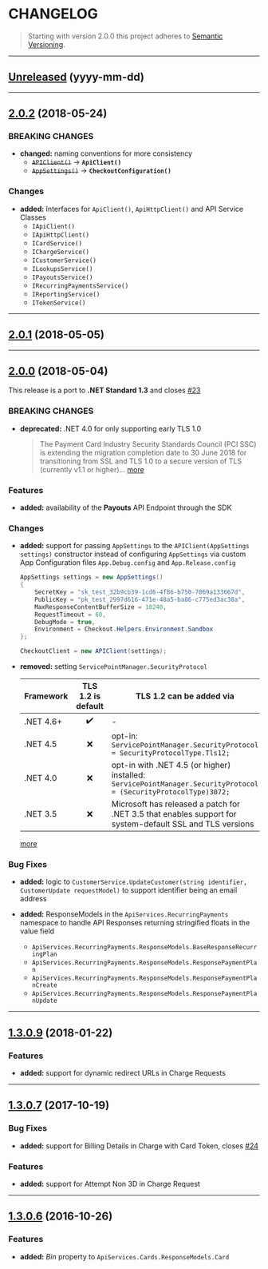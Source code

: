 # CHANGELOG
> Starting with version 2.0.0 this project adheres to [Semantic Versioning](http://semver.org/spec/v2.0.0.html).

---
## [Unreleased](#) (yyyy-mm-dd)

---
## [2.0.2](https://github.com/checkout/checkout-net-library/tree/2.0.2) (2018-05-24)

### BREAKING CHANGES
- **changed:** naming conventions for more consistency
  - ~~`APIClient()`~~ → **`ApiClient()`**
  - ~~`AppSettings()`~~ → **`CheckoutConfiguration()`**

### Changes
- **added:** Interfaces for `ApiClient()`, `ApiHttpClient()` and API Service Classes
  - `IApiClient()`
  - `IApiHttpClient()`
  - `ICardService()`
  - `IChargeService()`
  - `ICustomerService()`
  - `ILookupsService()`
  - `IPayoutsService()`
  - `IRecurringPaymentsService()`
  - `IReportingService()`
  - `ITokenService()`

---
## [2.0.1](https://github.com/checkout/checkout-net-library/tree/2.0.1) (2018-05-05)

---
## [2.0.0](https://github.com/checkout/checkout-net-library/tree/2.0.0) (2018-05-04)

This release is a port to **.NET Standard 1.3** and closes [#23](https://github.com/checkout/checkout-net-library/issues/23)

### BREAKING CHANGES
- **deprecated:** <a name="security_1"></a>.NET 4.0 for only supporting early TLS 1.0
    > The Payment Card Industry Security Standards Council (PCI SSC) is extending the migration completion date to 30 June 2018 for transitioning from SSL and TLS 1.0 to a secure version of TLS (currently v1.1 or higher)... [more](https://blog.pcisecuritystandards.org/migrating-from-ssl-and-early-tls)

### Features
- **added:** availability of the **Payouts** API Endpoint through the SDK

### Changes
- **added:** support for passing `AppSettings` to the `APIClient(AppSettings settings)` constructor instead of configuring `AppSettings` via custom App Configuration files `App.Debug.config` and `App.Release.config`
    ```csharp
    AppSettings settings = new AppSettings()
    {
        SecretKey = "sk_test_32b9cb39-1cd6-4f86-b750-7069a133667d",
        PublicKey = "pk_test_2997d616-471e-48a5-ba86-c775ed3ac38a",
        MaxResponseContentBufferSize = 10240,
        RequestTimeout = 60,
        DebugMode = true,
        Environment = Checkout.Helpers.Environment.Sandbox
    };

    CheckoutClient = new APIClient(settings);
    ```
- **removed:** setting `ServicePointManager.SecurityProtocol`

    Framework|TLS 1.2 is default|TLS 1.2 can be added via
    ---|:---:|---
    .NET 4.6+|:heavy_check_mark:|-
    .NET 4.5|:x:|opt-in: `ServicePointManager.SecurityProtocol = SecurityProtocolType.Tls12;`
    .NET 4.0|:x:|opt-in with .NET 4.5 (or higher) installed: `ServicePointManager.SecurityProtocol = (SecurityProtocolType)3072;`
    .NET 3.5|:x:|Microsoft has released a patch for .NET 3.5 that enables support for system-default SSL and TLS versions
    [more](https://mavenlink.zendesk.com/hc/en-us/articles/115007653028-Transport-Layer-Security-TLS)

### Bug Fixes

- **added:** logic to `CustomerService.UpdateCustomer(string identifier, CustomerUpdate requestModel)` to support identifier being an email address

- **added:** ResponseModels in the `ApiServices.RecurringPayments` namespace to handle API Responses returning stringified floats in the value field
  - `ApiServices.RecurringPayments.ResponseModels.BaseResponseRecurringPlan`
  - `ApiServices.RecurringPayments.ResponseModels.ResponsePaymentPlan`
  - `ApiServices.RecurringPayments.ResponseModels.ResponsePaymentPlanCreate`
  - `ApiServices.RecurringPayments.ResponseModels.ResponsePaymentPlanUpdate`

---
## [1.3.0.9](https://github.com/checkout/checkout-net-library/tree/1.3.0.9) (2018-01-22)

### Features
- **added:** support for dynamic redirect URLs in Charge Requests

---
## [1.3.0.7](https://github.com/checkout/checkout-net-library/tree/1.3.0.7) (2017-10-19)

### Bug Fixes
- **added:** support for Billing Details in Charge with Card Token, closes [#24](https://github.com/checkout/checkout-net-library/issues/24)

### Features
- **added:** support for Attempt Non 3D in Charge Request

---
## [1.3.0.6](https://github.com/checkout/checkout-net-library/tree/1.3.0.6) (2016-10-26)

### Features
- **added:** *Bin* property to `ApiServices.Cards.ResponseModels.Card`